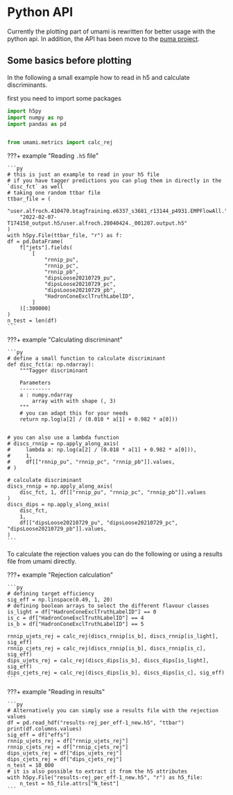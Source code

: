 # Python API

Currently the plotting part of umami is rewritten for better usage with the python api.
In addition, the API has been move to the [puma project](https://github.com/umami-hep/puma).


## Some basics before plotting
In the following a small example how to read in h5 and calculate discriminants.

first you need to import some packages
```py
import h5py
import numpy as np
import pandas as pd


from umami.metrics import calc_rej
```

???+ example "Reading `.h5` file"

    ```py
    # this is just an example to read in your h5 file
    # if you have tagger predictions you can plug them in directly in the `disc_fct` as well
    # taking one random ttbar file
    ttbar_file = (
        "user.alfroch.410470.btagTraining.e6337_s3681_r13144_p4931.EMPFlowAll."
        "2022-02-07-T174158_output.h5/user.alfroch.28040424._001207.output.h5"
    )
    with h5py.File(ttbar_file, "r") as f:
    df = pd.DataFrame(
        f["jets"].fields(
            [
                "rnnip_pu",
                "rnnip_pc",
                "rnnip_pb",
                "dipsLoose20210729_pu",
                "dipsLoose20210729_pc",
                "dipsLoose20210729_pb",
                "HadronConeExclTruthLabelID",
            ]
        )[:300000]
    )
    n_test = len(df)
    ```

???+ example "Calculating discriminant"

    ```py
    # define a small function to calculate discriminant
    def disc_fct(a: np.ndarray):
        """Tagger discriminant

        Parameters
        ----------
        a : numpy.ndarray
            array with with shape (, 3)
        """
        # you can adapt this for your needs
        return np.log(a[2] / (0.018 * a[1] + 0.982 * a[0]))


    # you can also use a lambda function
    # discs_rnnip = np.apply_along_axis(
    #     lambda a: np.log(a[2] / (0.018 * a[1] + 0.982 * a[0])),
    #     1,
    #     df[["rnnip_pu", "rnnip_pc", "rnnip_pb"]].values,
    # )

    # calculate discriminant
    discs_rnnip = np.apply_along_axis(
        disc_fct, 1, df[["rnnip_pu", "rnnip_pc", "rnnip_pb"]].values
    )
    discs_dips = np.apply_along_axis(
        disc_fct,
        1,
        df[["dipsLoose20210729_pu", "dipsLoose20210729_pc", "dipsLoose20210729_pb"]].values,
    )
    ```

To calculate the rejection values you can do the following or using a results file from umami directly.

???+ example "Rejection calculation"

    ```py
    # defining target efficiency
    sig_eff = np.linspace(0.49, 1, 20)
    # defining boolean arrays to select the different flavour classes
    is_light = df["HadronConeExclTruthLabelID"] == 0
    is_c = df["HadronConeExclTruthLabelID"] == 4
    is_b = df["HadronConeExclTruthLabelID"] == 5

    rnnip_ujets_rej = calc_rej(discs_rnnip[is_b], discs_rnnip[is_light], sig_eff)
    rnnip_cjets_rej = calc_rej(discs_rnnip[is_b], discs_rnnip[is_c], sig_eff)
    dips_ujets_rej = calc_rej(discs_dips[is_b], discs_dips[is_light], sig_eff)
    dips_cjets_rej = calc_rej(discs_dips[is_b], discs_dips[is_c], sig_eff)
    ```

???+ example "Reading in results"

    ```py
    # Alternatively you can simply use a results file with the rejection values
    df = pd.read_hdf("results-rej_per_eff-1_new.h5", "ttbar")
    print(df.columns.values)
    sig_eff = df["effs"]
    rnnip_ujets_rej = df["rnnip_ujets_rej"]
    rnnip_cjets_rej = df["rnnip_cjets_rej"]
    dips_ujets_rej = df["dips_ujets_rej"]
    dips_cjets_rej = df["dips_cjets_rej"]
    n_test = 10_000
    # it is also possible to extract it from the h5 attributes
    with h5py.File("results-rej_per_eff-1_new.h5", "r") as h5_file:
        n_test = h5_file.attrs["N_test"]
    ```
